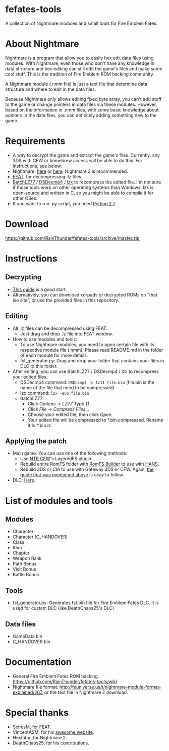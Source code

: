 # fefates-tools
A collection of Nightmare modules and small tools for Fire Emblem Fates.

# About Nightmare
Nightmare is a program that allow you to easily hex edit data files using modules. With Nightmare, even those who don't have any knowledge in data structure and hex editing can still edit the game's files and make some cool stuff. This is the tradition of Fire Emblem ROM hacking community.

A Nightmare module (.nmm file) is just a text file that determine data structure and where to edit in the data files.

Because Nightmare only allows editing fixed byte array, you can't add stuff to the game or change pointers in data files via these modules. However, based on the information in .nmm files, with some basic knowledge about pointers in the data files, you can definitely adding something new to the game.

# Requirements
* A way to decrypt the game and extract the game's files. Currently, any 3DS with CFW or homebrew access will be able to do this. For instructions, see below.
* Nightmare: [here](http://serenesforest.net/forums/index.php?showtopic=26737) or [here](http://www.romhacking.net/utilities/610/). Nightmare 2 is recommended.
* [FEAT](https://github.com/SciresM/FEAT/releases), for decompressing .lz files.
* [BatchLZ77](http://filetrip.net/nds-downloads/utilities/download-batchlz77-1-3-f11736.html) / [DSDecmp4](http://www.romhacking.net/utilities/789/) / [lzx](http://www.romhacking.net/utilities/826/) to recompress the edited file. I'm not sure if those tools work on other operating systems than Windows. lzx is open-source and written in C, so you might be able to compile it for other OSes.
* If you want to run .py script, you need [Python 2.7](https://www.python.org/download).

# Download
https://github.com/RainThunder/fefates-tools/archive/master.zip

# Instructions
## Decrypting
* [This guide](http://gbatemp.net/threads/383055/) is a good start.
* Alternatively, you can download xorpads or decrypted ROMs on "that iso site", or use the provided files in this repository.

## Editing
* All .lz files can be decompressed using FEAT.
  * Just drag and drop .lz file into FEAT window.
* How to use modules and tools:
  * To use Nightmare modules, you need to open certain file with its respective module file (.nmm). Please read README.md in the folder of each module for more details.
  * fst_generator.py: Drag and drop your folder that contains your files in DLC to this folder.
* After editing, you can use BatchLZ77 / DSDecmp4 / lzx to recompress your edited files.
  * DSDecmp4 command: `DSDecmp4 -c lz11 file.bin` (file.bin is the name of the file that need to be compressed)
  * lzx command: `lzx -evb file.bin`
  * BatchLZ77:
    * Click *Options* -> *LZ77 Type 11*
    * Click *File* -> *Compress Files...*
	* Choose your edited file, then click *Open*.
	* Your edited file will be compressed to *.bin.compressed. Rename it to *.bin.lz.
  
## Applying the patch
* Main game: You can use one of the following methods:
  * Use [NTR CFW](https://github.com/44670/BootNTR/releases)'s LayeredFS plugin.
  * Rebuild entire RomFS folder with [RomFS Builder](https://github.com/SciresM/RomFS-Builder/releases) to use with [HANS](https://smealum.github.io/3ds).
  * Rebuild 3DS or CIA to use with Gateway 3DS or CFW. Again, [the guide that was mentioned above](http://gbatemp.net/threads/383055/) is okay to follow.
* DLC: [Here](http://gbatemp.net/threads/397560/page-5#post-5906138).

# List of modules and tools
## Modules
* Character
* Character (C_HANDOVER)
* Class
* Item
* Chapter
* Weapon Rank
* Path Bonus
* Visit Bonus
* Battle Bonus

## Tools
* fst_generator.py: Generates fst.bin file for Fire Emblem Fates DLC. It is used for custom DLC (like DeathChaos25's DLC)

## Data files
* GameData.bin
* C_HANDOVER.bin

# Documentation
* General Fire Emblem Fates ROM hacking: https://github.com/RainThunder/fefates-tools/wiki
* Nightmare file format: http://feuniverse.us/t/nightmare-module-format-explained/267, or the text file in Nightmare 2 download.

# Special thanks
* SciresM, for [FEAT](https://github.com/SciresM/FEAT).
* VincentASM, for his [awesome website](http//serenesforest.net).
* Hextator, for Nightmare 2.
* DeathChaos25, for his contributions.
